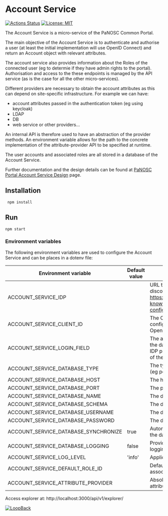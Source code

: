 # Account Service

[![Actions Status](https://github.com/panosc-portal/account-service/workflows/Node.js%20CI/badge.svg)](https://github.com/panosc-portal/account-service/actions)
[![License: MIT](https://img.shields.io/badge/License-MIT-yellow.svg)](https://opensource.org/licenses/MIT)

The Account Service is a micro-service of the PaNOSC Common Portal.

The main objective of the Account Service is to authenticate and authorise a user (at least the initial implementation will use OpenID Connect) and return an Account object with relevant attributes. 

The account service also provides information about the Roles of the connected user (eg to determie if they have admin rights to the portal). Authorisation and access to the these endpoints is managed by the API service (as is the case for all the other micro-services).

Different providers are necessary to obtain the account attributes as this can depend on site-specific infrastructure. For example we can have:

- account attributes passed in the authentication token (eg using keycloak)
- LDAP
- DB
- web service or other providers...

An internal API is therefore used to have an abstraction of the provider methods. An environment variable allows for the path to the concrete implementation of the attribute-provider API to be specified at runtime.

The user accounts and associated roles are all stored in a database of the Account Service.

Further documentation and the design details can be found at [PaNOSC Portal Account Service Design](https://confluence.panosc.eu/x/zwCm) page.

## Installation
```
 npm install
 ```

## Run
```
npm start
```

### Environment variables

The following environment variables are used to configure the Account Service and can be places in a dotenv file:

| Environment variable | Default value | Usage |
| ---- | ---- | ---- |
| ACCOUNT_SERVICE_IDP | | URL to the OpenID discovery endpoint (eg https://server.com/.well-known/openid-configuration) 
| ACCOUNT_SERVICE_CLIENT_ID | | The Client ID as configured by the OpenID provider
| ACCOUNT_SERVICE_LOGIN_FIELD | | The attribute name of the data returned by the IDP providing the login of the connected user
| ACCOUNT_SERVICE_DATABASE_TYPE | | The type of database (eg postgres) |
| ACCOUNT_SERVICE_DATABASE_HOST | | The host of the database |
| ACCOUNT_SERVICE_DATABASE_PORT | | The port of the database |
| ACCOUNT_SERVICE_DATABASE_NAME | | The database name |
| ACCOUNT_SERVICE_DATABASE_SCHEMA | | The database schema |
| ACCOUNT_SERVICE_DATABASE_USERNAME | | The database username |
| ACCOUNT_SERVICE_DATABASE_PASSWORD | | The database password |
| ACCOUNT_SERVICE_DATABASE_SYNCHRONIZE | true | Automatically generated the database structure |
| ACCOUNT_SERVICE_DATABASE_LOGGING | false | Provides detailed SQL logging |
| ACCOUNT_SERVICE_LOG_LEVEL | 'info' | Application logging level |
| ACCOUNT_SERVICE_DEFAULT_ROLE_ID | | Default ID of the role to associate to users |
| ACCOUNT_SERVICE_ATTRIBUTE_PROVIDER | | Absolute path to the attribute provider |



Access explorer at: http://localhost:3000/api/v1/explorer/

[![LoopBack](https://github.com/strongloop/loopback-next/raw/master/docs/site/imgs/branding/Powered-by-LoopBack-Badge-(blue)-@2x.png)](http://loopback.io/)
